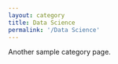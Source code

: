 ```yaml
---
layout: category
title: Data Science
permalink: '/Data Science'
---
```


Another sample category page.
